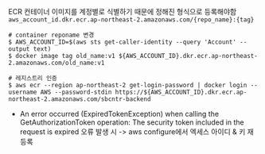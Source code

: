 

ECR 컨테이너 이미지를 계정별로 식별하기 때문에 정해진 형식으로 등록해야함
`aws_account_id.dkr.ecr.ap-northeast-2.amazonaws.com/{repo_name}:{tag}`
```shell
# container reponame 변경
$ AWS_ACCOUNT_ID=$(aws sts get-caller-identity --query 'Account' --output text)
$ docker image tag old_name:v1 ${AWS_ACCOUNT_ID}.dkr.ecr.ap-northeast-2.amazonaws.com/old_name:v1

# 레지스트리 인증
$ aws ecr --region ap-northeast-2 get-login-password | docker login --username AWS --password-stdin https://${AWS_ACCOUNT_ID}.dkr.ecr.ap-northeast-2.amazonaws.com/sbcntr-backend
```

- An error occurred (ExpiredTokenException) when calling the GetAuthorizationToken operation: The security token included in the request is expired 오류 발생 시 -> aws configure에서 엑세스 아이디 & 키 재등록

